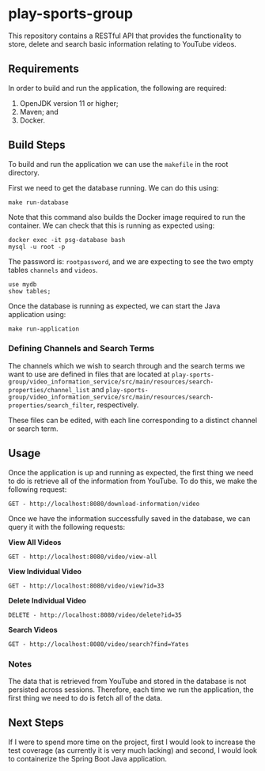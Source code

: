 # play-sports-group

This repository contains a RESTful API that provides the functionality to store, delete and search basic information relating to YouTube videos.

## Requirements

In order to build and run the application, the following are required:

1. OpenJDK version 11 or higher;
2. Maven; and
3. Docker.

## Build Steps

To build and run the application we can use the ``makefile`` in the root directory.

First we need to get the database running. We can do this using:
```
make run-database
```

Note that this command also builds the Docker image required to run the container. We can check that this is running as expected using:
```
docker exec -it psg-database bash
mysql -u root -p
```

The password is: ``rootpassword``, and we are expecting to see the two empty tables ``channels`` and ``videos``.
```
use mydb
show tables;
```

Once the database is running as expected, we can start the Java application using:
```
make run-application
```

### Defining Channels and Search Terms

The channels which we wish to search through and the search terms we want to use are defined in files that are located at ``play-sports-group/video_information_service/src/main/resources/search-properties/channel_list`` and ``play-sports-group/video_information_service/src/main/resources/search-properties/search_filter``, respectively.

These files can be edited, with each line corresponding to a distinct channel or search term.

## Usage

Once the application is up and running as expected, the first thing we need to do is retrieve all of the information from YouTube. To do this, we make the following request:
```
GET - http://localhost:8080/download-information/video
```

Once we have the information successfully saved in the database, we can query it with the following requests:

**View All Videos**
```
GET - http://localhost:8080/video/view-all
```

**View Individual Video**
```
GET - http://localhost:8080/video/view?id=33
```

**Delete Individual Video**
```
DELETE - http://localhost:8080/video/delete?id=35
```

**Search Videos**
```
GET - http://localhost:8080/video/search?find=Yates
```

### Notes

The data that is retrieved from YouTube and stored in the database is not persisted across sessions. Therefore, each time we run the application, the first thing we need to do is fetch all of the data.

## Next Steps

If I were to spend more time on the project, first I would look to increase the test coverage (as currently it is very much lacking) and second, I would look to containerize the Spring Boot Java application.
